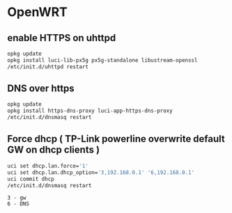 # OpenWRT

## enable HTTPS on uhttpd

```bash
opkg update
opkg install luci-lib-px5g px5g-standalone libustream-openssl
/etc/init.d/uhttpd restart
```
## DNS over https

```bash
opkg update
opkg install https-dns-proxy luci-app-https-dns-proxy
/etc/init.d/dnsmasq restart
```

## Force dhcp ( TP-Link powerline overwrite default GW on dhcp clients )

```bash
uci set dhcp.lan.force='1'
uci set dhcp.lan.dhcp_option='3,192.168.0.1' '6,192.168.0.1'
uci commit dhcp
/etc/init.d/dnsmasq restart
```

```
3 - gw  
6 - DNS
```
